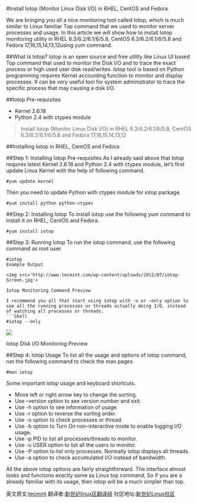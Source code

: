 #Install Iotop (Monitor Linux Disk I/O) in RHEL, CentOS and Fedora

We are bringing you all a nice monitoring tool called Iotop, which is much similar to Linux familiar Top command that we used to monitor server processes and usage. In this article we will show how to install Iotop monitoring utility in RHEL 6.3/6.2/6.1/6/5.8, CentOS 6.3/6.2/6.1/6/5.8 and Fedora 17,16,15,14,13,12using yum command.

##What Is Iotop?
Iotop is an open source and free utility like Linux UI based Top command that used to monitor the Disk I/O and to trace the exact process or high used user disk read/writes. Iotop tool is based on Python programming requires Kernel accounting function to monitor and display processes. It can be very useful tool for system administrator to trace the specific process that may causing a disk I/O.

##Iotop Pre-requisites
* Kernel 2.6.18
* Python 2.4 with ctypes module

> Install Iotop (Monitor Linux Disk I/O) in RHEL 6.3/6.2/6.1/6/5.8, CentOS 6.3/6.2/6.1/6/5.8 and Fedora 17,16,15,14,13,12

##Installing Iotop in RHEL, CentOS and Fedora

##Step 1: Installing Iotop Pre-requisites
As I already said above that Iotop requires latest Kernel 2.6.18 and Python 2.4 with ctypes module, let’s first update Linux Kernel with the help of following command.

```Shell
#yum update kernel
```

Then you need to update Python with ctypes module for iotop package.
```Shell
#yum install python python-ctypes
```

##Step 2: Installing Iotop
To install iotop use the following yum command to install it on RHEL, CentOS and Fedora.
```Shell
#yum install iotop
```
##Step 3: Running Iotop
To run the iotop command, use the following command as root user.
```Shell
#iotop
Example Output

<img src='http://www.tecmint.com/wp-content/uploads/2012/07/iotop-Screen.jpg'>

Iotop Monitoring Command Preview

I recommend you all that start using iotop with -o or –only option to see all the running processes or threads actually doing I/O, instead of watching all processes or threads.
```Shell
#iotop --only
```
<img src='http://www.tecmint.com/wp-content/uploads/2012/07/iotop-Screen-1.jpg'>

Iotop Disk I/O Monitoring Preview

##Step 4: Iotop Usage
To list all the usage and options of iotop command, run the following command to check the man pages.
```Shell
#man iotop
```
Some important iotop usage and keyboard shortcuts.

* Move left or right arrow key to change the sorting.
* Use –version option to see version number and exit.
* Use -h option to see information of usage.
* Use -r option to reverse the sorting order.
* Use -o option to check processes or thread.
* Use -b option to Turn On non-interactive mode to enable logging I/O usage.
* Use -p PID to list all processes/threads to monitor.
* Use -u USER option to list all the users to monitor.
* Use -P option to list only processes. Normally iotop displays all threads.
* Use -a option to check accumulated I/O instead of bandwidth.

All the above iotop options are fairly straightforward. The interface almost looks and functions exactly same as Linux top command, So if you are a already familiar with its usage, then iotop will be a much simpler than top.

英文原文:[tecmint](http://www.tecmint.com/install-iotop-monitor-linux-disk-io-in-rhel-centos-and-fedora/) 翻译者:[新世纪linux区翻译组](https://github.com/21ops/21opsttug) 社区地址:[新世纪Linux社区](http://www.21ops.com)
